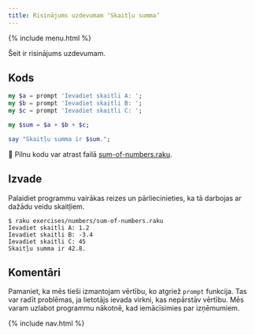 ```yaml
---
title: Risinājums uzdevumam ‘Skaitļu summa’
---
```


{% include menu.html %}

Šeit ir risinājums uzdevumam.

## Kods

```raku
my $a = prompt 'Ievadiet skaitli A: ';
my $b = prompt 'Ievadiet skaitli B: ';
my $c = prompt 'Ievadiet skaitli C: ';

my $sum = $a + $b + $c;

say "Skaitļu summa ir $sum.";
```

🦋 Pilnu kodu var atrast failā [sum-of-numbers.raku](https://github.com/ash/raku-course/blob/master/exercises/numbers/sum-of-numbers.raku).

## Izvade

Palaidiet programmu vairākas reizes un pārliecinieties, ka tā darbojas ar dažādu veidu skaitļiem.

```console
$ raku exercises/numbers/sum-of-numbers.raku
Ievadiet skaitli A: 1.2
Ievadiet skaitli B: -3.4
Ievadiet skaitli C: 45
Skaitļu summa ir 42.8.
```

## Komentāri

Pamaniet, ka mēs tieši izmantojam vērtību, ko atgriež `prompt` funkcija. Tas var radīt problēmas, ja lietotājs ievada virkni, kas nepārstāv vērtību. Mēs varam uzlabot programmu nākotnē, kad iemācīsimies par izņēmumiem.

{% include nav.html %}
